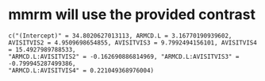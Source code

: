 # mmrm will use the provided contrast

    c("(Intercept)" = 34.8020627013113, ARMCD.L = 3.16770190939602, 
    AVISITVIS2 = 4.9509698654855, AVISITVIS3 = 9.7992494156101, AVISITVIS4 = 15.4927989788533, 
    "ARMCD.L:AVISITVIS2" = -0.162690886814969, "ARMCD.L:AVISITVIS3" = -0.799945287499386, 
    "ARMCD.L:AVISITVIS4" = 0.221049368976004)

